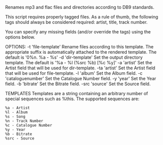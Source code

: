 Renames mp3 and flac files and directories according to DB9 standards.

This script requires properly tagged files. As a rule of thumb, the following tags should always be considered required:
  artist, title, track number.

You can specify any missing fields (and/or override the tags) using the options below.

OPTIONS:
  -t 'file-template'
    Rename files according to this template. The appropriate suffix is automatically attached to the rendered template. The default is '0%n. %a - %s'
  -d 'dir-template'
    Set the output directory template. The default is '%a - %l (%src %b) [%c %y]'
  -a 'artist'
    Set the Artist field that will be used for dir-template.
  -ta 'artist'
    Set the Artist field that will be used for file-template.
  -l 'album'
    Set the Album field.
  -c 'cataloguenumber'
    Set the Catalogue Number field.
  -y 'year'
    Set the Year field.
  -b 'bitrate'
    Set the Bitrate field.
  -src 'source'
    Set the Source field.

TEMPLATES
  Templates are a string containing an arbitrary number of special sequences such as %this.
  The supported sequences are:

    %a - Artist
    %l - Album
    %s - Song
    %n - Track Number
    %c - Catalogue Number
    %y - Year
    %b - Bitrate
    %src - Source
